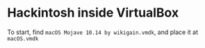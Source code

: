 # Hackintosh inside VirtualBox

To start, find `macOS Mojave 10.14 by wikigain.vmdk`, and place it at
`macOS.vmdk`
